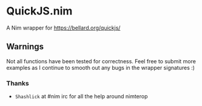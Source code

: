 # QuickJS.nim
A Nim wrapper for https://bellard.org/quickjs/

## Warnings
Not all functions have been tested for correctness. Feel free to submit more examples as I continue to smooth out any bugs in the wrapper signatures :)

### Thanks
- `Shashlick` at #nim irc for all the help around nimterop